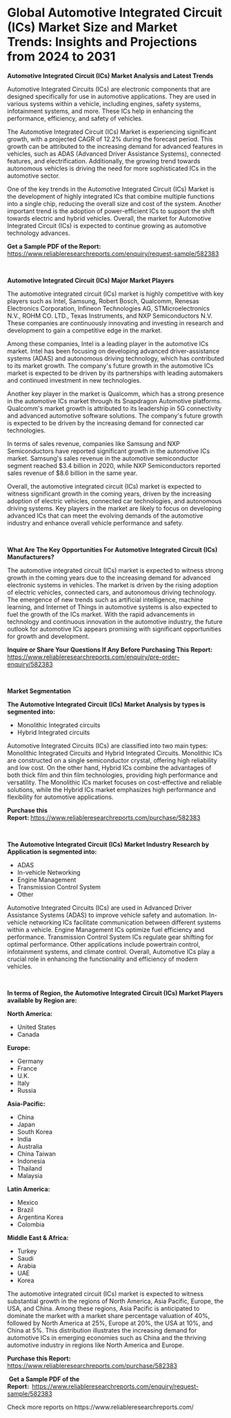 <p><h1>Global Automotive Integrated Circuit (ICs) Market Size and Market Trends: Insights and Projections from 2024 to 2031</h1></p><p><strong>Automotive Integrated Circuit (ICs) Market Analysis and Latest Trends</strong></p>
<p><p>Automotive Integrated Circuits (ICs) are electronic components that are designed specifically for use in automotive applications. They are used in various systems within a vehicle, including engines, safety systems, infotainment systems, and more. These ICs help in enhancing the performance, efficiency, and safety of vehicles.</p><p>The Automotive Integrated Circuit (ICs) Market is experiencing significant growth, with a projected CAGR of 12.2% during the forecast period. This growth can be attributed to the increasing demand for advanced features in vehicles, such as ADAS (Advanced Driver Assistance Systems), connected features, and electrification. Additionally, the growing trend towards autonomous vehicles is driving the need for more sophisticated ICs in the automotive sector.</p><p>One of the key trends in the Automotive Integrated Circuit (ICs) Market is the development of highly integrated ICs that combine multiple functions into a single chip, reducing the overall size and cost of the system. Another important trend is the adoption of power-efficient ICs to support the shift towards electric and hybrid vehicles. Overall, the market for Automotive Integrated Circuit (ICs) is expected to continue growing as automotive technology advances.</p></p>
<p><strong>Get a Sample PDF of the Report:&nbsp;</strong> <a href="https://www.reliableresearchreports.com/enquiry/request-sample/582383">https://www.reliableresearchreports.com/enquiry/request-sample/582383</a></p>
<p>&nbsp;</p>
<p><strong>Automotive Integrated Circuit (ICs) Major Market Players</strong></p>
<p><p>The automotive integrated circuit (ICs) market is highly competitive with key players such as Intel, Samsung, Robert Bosch, Qualcomm, Renesas Electronics Corporation, Infineon Technologies AG, STMicroelectronics N.V., ROHM CO. LTD., Texas Instruments, and NXP Semiconductors N.V. These companies are continuously innovating and investing in research and development to gain a competitive edge in the market.</p><p>Among these companies, Intel is a leading player in the automotive ICs market. Intel has been focusing on developing advanced driver-assistance systems (ADAS) and autonomous driving technology, which has contributed to its market growth. The company's future growth in the automotive ICs market is expected to be driven by its partnerships with leading automakers and continued investment in new technologies.</p><p>Another key player in the market is Qualcomm, which has a strong presence in the automotive ICs market through its Snapdragon Automotive platforms. Qualcomm's market growth is attributed to its leadership in 5G connectivity and advanced automotive software solutions. The company's future growth is expected to be driven by the increasing demand for connected car technologies.</p><p>In terms of sales revenue, companies like Samsung and NXP Semiconductors have reported significant growth in the automotive ICs market. Samsung's sales revenue in the automotive semiconductor segment reached $3.4 billion in 2020, while NXP Semiconductors reported sales revenue of $8.6 billion in the same year.</p><p>Overall, the automotive integrated circuit (ICs) market is expected to witness significant growth in the coming years, driven by the increasing adoption of electric vehicles, connected car technologies, and autonomous driving systems. Key players in the market are likely to focus on developing advanced ICs that can meet the evolving demands of the automotive industry and enhance overall vehicle performance and safety.</p></p>
<p>&nbsp;</p>
<p><strong>What Are The Key Opportunities For Automotive Integrated Circuit (ICs) Manufacturers?</strong></p>
<p><p>The automotive integrated circuit (ICs) market is expected to witness strong growth in the coming years due to the increasing demand for advanced electronic systems in vehicles. The market is driven by the rising adoption of electric vehicles, connected cars, and autonomous driving technology. The emergence of new trends such as artificial intelligence, machine learning, and Internet of Things in automotive systems is also expected to fuel the growth of the ICs market. With the rapid advancements in technology and continuous innovation in the automotive industry, the future outlook for automotive ICs appears promising with significant opportunities for growth and development.</p></p>
<p><strong>Inquire or Share Your Questions If Any Before Purchasing This Report:</strong> <a href="https://www.reliableresearchreports.com/enquiry/pre-order-enquiry/582383">https://www.reliableresearchreports.com/enquiry/pre-order-enquiry/582383</a></p>
<p>&nbsp;</p>
<p><strong>Market Segmentation</strong></p>
<p><strong>The Automotive Integrated Circuit (ICs) Market Analysis by types is segmented into:</strong></p>
<p><ul><li>Monolithic Integrated circuits</li><li>Hybrid Integrated circuits</li></ul></p>
<p><p>Automotive Integrated Circuits (ICs) are classified into two main types: Monolithic Integrated Circuits and Hybrid Integrated Circuits. Monolithic ICs are constructed on a single semiconductor crystal, offering high reliability and low cost. On the other hand, Hybrid ICs combine the advantages of both thick film and thin film technologies, providing high performance and versatility. The Monolithic ICs market focuses on cost-effective and reliable solutions, while the Hybrid ICs market emphasizes high performance and flexibility for automotive applications.</p></p>
<p><strong>Purchase this Report:&nbsp;</strong><a href="https://www.reliableresearchreports.com/purchase/582383">https://www.reliableresearchreports.com/purchase/582383</a></p>
<p>&nbsp;</p>
<p><strong>The Automotive Integrated Circuit (ICs) Market Industry Research by Application is segmented into:</strong></p>
<p><ul><li>ADAS</li><li>In-vehicle Networking</li><li>Engine Management</li><li>Transmission Control System</li><li>Other</li></ul></p>
<p><p>Automotive Integrated Circuits (ICs) are used in Advanced Driver Assistance Systems (ADAS) to improve vehicle safety and automation. In-vehicle networking ICs facilitate communication between different systems within a vehicle. Engine Management ICs optimize fuel efficiency and performance. Transmission Control System ICs regulate gear shifting for optimal performance. Other applications include powertrain control, infotainment systems, and climate control. Overall, Automotive ICs play a crucial role in enhancing the functionality and efficiency of modern vehicles.</p></p>
<p>&nbsp;</p>
<p><strong>In terms of Region, the Automotive Integrated Circuit (ICs) Market Players available by Region are:</strong></p>
<p>
    <p> <strong> North America: </strong>
        <ul>
            <li>United States</li>
            <li>Canada</li>
        </ul>
        </p> 
    <p> <strong> Europe: </strong>
        <ul>
            <li>Germany</li>
            <li>France</li>
            <li>U.K.</li>
            <li>Italy</li>
            <li>Russia</li>
        </ul>
        </p> 
    <p> <strong> Asia-Pacific: </strong>
        <ul>
            <li>China</li>
            <li>Japan</li>
            <li>South Korea</li>
            <li>India</li>
            <li>Australia</li>
            <li>China Taiwan</li>
            <li>Indonesia</li>
            <li>Thailand</li>
            <li>Malaysia</li>
        </ul>
        </p> 
    <p> <strong> Latin America: </strong>
        <ul>
            <li>Mexico</li>
            <li>Brazil</li>
            <li>Argentina Korea</li>
            <li>Colombia</li>
        </ul>
        </p> 
    <p> <strong> Middle East & Africa: </strong>
        <ul>
            <li>Turkey</li>
            <li>Saudi</li>
            <li>Arabia</li>
            <li>UAE</li>
            <li>Korea</li>
        </ul>
    </p>
    </p>
<p><p>The automotive integrated circuit (ICs) market is expected to witness substantial growth in the regions of North America, Asia Pacific, Europe, the USA, and China. Among these regions, Asia Pacific is anticipated to dominate the market with a market share percentage valuation of 40%, followed by North America at 25%, Europe at 20%, the USA at 10%, and China at 5%. This distribution illustrates the increasing demand for automotive ICs in emerging economies such as China and the thriving automotive industry in regions like North America and Europe.</p></p>
<p><strong>Purchase this Report: </strong><a href="https://www.reliableresearchreports.com/purchase/582383">https://www.reliableresearchreports.com/purchase/582383</a></p>
<p>&nbsp;<strong>Get a Sample PDF of the Report:&nbsp;&nbsp;</strong><a href="https://www.reliableresearchreports.com/enquiry/request-sample/582383">https://www.reliableresearchreports.com/enquiry/request-sample/582383</a></p>
<p><strong></strong></p>
<p>Check more reports on https://www.reliableresearchreports.com/</p>